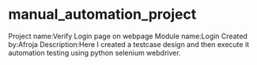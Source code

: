 # manual_automation_project
Project name:Verify Login page on webpage
Module name:Login
Created by:Afroja
Description:Here I created a testcase design and then execute it automation testing using python selenium webdriver.
